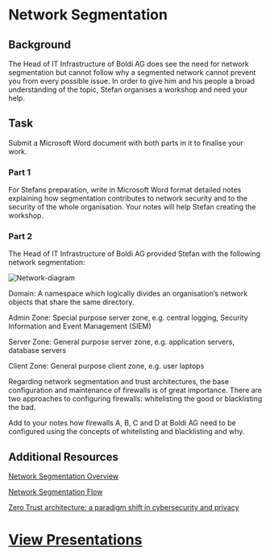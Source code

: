 # Network Segmentation

## Background
The Head of IT Infrastructure of Boldi AG does see the need for network segmentation but cannot follow why a segmented network cannot prevent you from every possible issue. In order to give him and his people a broad understanding of the topic, Stefan organises a workshop and need your help. 

## Task
Submit a Microsoft Word document with both parts in it to finalise your work.

### Part 1
For Stefans preparation, write in Microsoft Word format detailed notes explaining how segmentation contributes to network security and to the security of the whole organisation. Your notes will help Stefan creating the workshop.

### Part 2
The  Head of IT Infrastructure of Boldi AG provided Stefan with the following network segmentation:

![Network-diagram](https://cdn.theforage.com/vinternships/companyassets/4sLyCPgmsy8DA6Dh3/9RbnZnMj2k93xffms/Workshop%20Image.png)

Domain: A namespace which logically divides an organisation’s network objects that share the same directory.

Admin Zone: Special purpose server zone, e.g. central logging, Security Information and Event Management (SIEM)

Server Zone: General purpose server zone, e.g. application servers, database servers

Client Zone: General purpose client zone, e.g. user laptops

Regarding network segmentation and trust architectures, the base configuration and maintenance of firewalls is of great importance. There are two approaches to configuring firewalls: whitelisting the good or blacklisting the bad.
 

Add to your notes how firewalls A, B, C and D at Boldi AG need to be configured using the concepts of whitelisting and blacklisting and why. 

## Additional Resources
[Network Segmentation Overview](https://cdn.theforage.com/vinternships/companyassets/4sLyCPgmsy8DA6Dh3/Network%20Segmentation.pdf)

[Network Segmentation Flow](https://cdn.theforage.com/vinternships/companyassets/4sLyCPgmsy8DA6Dh3/Network%20Segmentation%20Flow.pdf)

[Zero Trust architecture: a paradigm shift in cybersecurity and privacy](https://cdn.theforage.com/vinternships/companyassets/4sLyCPgmsy8DA6Dh3/Zero%20Trust_White%20Paper.pdf)


# [View Presentations](network-segmentation.pdf)
